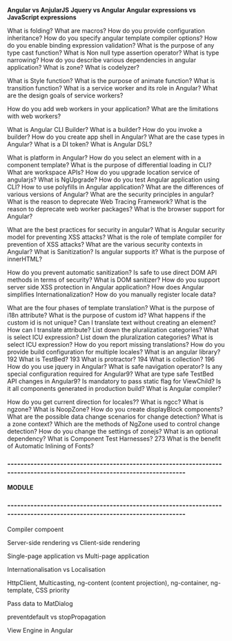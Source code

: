 **Angular vs AnjularJS**
**Jquery vs Angular**
**Angular expressions vs JavaScript expressions**

What is folding?
What are macros?
How do you provide configuration inheritance?
How do you specify angular template compiler options?
How do you enable binding expression validation?
What is the purpose of any type cast function?
What is Non null type assertion operator?
What is type narrowing?
How do you describe various dependencies in angular application?
What is zone?
What is codelyzer?

What is Style function?
What is the purpose of animate function?
What is transition function?
What is a service worker and its role in Angular?
What are the design goals of service workers?

How do you add web workers in your application?
What are the limitations with web workers?

What is Angular CLI Builder?
What is a builder?
How do you invoke a builder?
How do you create app shell in Angular?
What are the case types in Angular?
What is a DI token?
What is Angular DSL?

What is platform in Angular?
How do you select an element with in a component template?
What is the purpose of differential loading in CLI?
What are workspace APIs?
How do you upgrade location service of angularjs?
What is NgUpgrade?
How do you test Angular application using CLI?
How to use polyfills in Angular application?
What are the differences of various versions of Angular?
What are the security principles in angular?
What is the reason to deprecate Web Tracing Framework?
What is the reason to deprecate web worker packages?
What is the browser support for Angular?


What are the best practices for security in angular?
What is Angular security model for preventing XSS attacks?
What is the role of template compiler for prevention of XSS attacks?
What are the various security contexts in Angular?
What is Sanitization? Is angular supports it?
What is the purpose of innerHTML?

How do you prevent automatic sanitization?
Is safe to use direct DOM API methods in terms of security?
What is DOM sanitizer?
How do you support server side XSS protection in Angular application?
How does Angular simplifies Internationalization?
How do you manually register locale data?

What are the four phases of template translation?
What is the purpose of i18n attribute?
What is the purpose of custom id?
What happens if the custom id is not unique?
Can I translate text without creating an element?
How can I translate attribute?
List down the pluralization categories?
What is select ICU expression?
List down the pluralization categories?
What is select ICU expression?
How do you report missing translations?
How do you provide build configuration for multiple locales?
What is an angular library?
192	What is TestBed?
193	What is protractor?
194	What is collection?
196	How do you use jquery in Angular?
What is safe navigation operator?
Is any special configuration required for Angular9?
What are type safe TestBed API changes in Angular9?
Is mandatory to pass static flag for ViewChild?
Is it all components generated in production build?
What is Angular compiler?

How do you get current direction for locales??
What is ngcc?
What is ngzone?
What is NoopZone?
How do you create displayBlock components?
What are the possible data change scenarios for change detection?
What is a zone context?
Which are the methods of NgZone used to control change detection?
How do you change the settings of zonejs?
What is an optional dependency?
What is Component Test Harnesses?
273	What is the benefit of Automatic Inlining of Fonts?
### ----------------------------------------------------------------------------------------------------------------------- ###
**MODULE**

<!-- metadata-->

<!-- service injector -->

<!-- HttpClient Module -->

<!-- angular animation -->




### ----------------------------------------------------------------------------------------------------------------------- ###

Compiler
compoent

Server-side rendering vs Client-side rendering

Single-page application vs Multi-page application

Internationalisation vs Localisation

HttpClient, Multicasting, ng-content (content projection), ng-container, ng-template, CSS priority

Pass data to MatDialog

preventdefault vs stopPropagation

View Engine in Angular